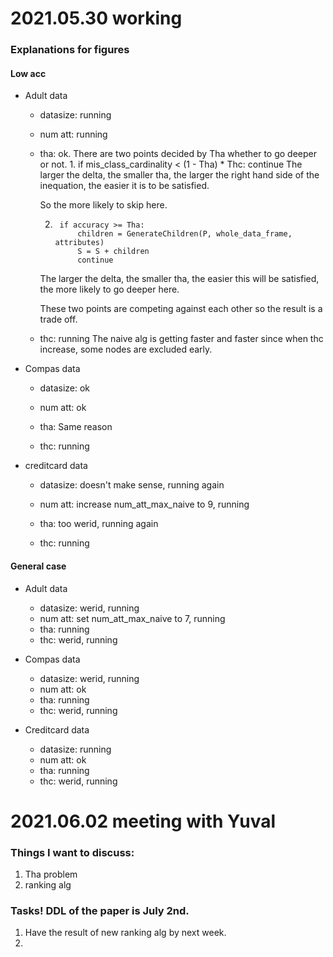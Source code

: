 # 2021.05.30 working
### Explanations for figures
#### Low acc

- Adult data
    - datasize: running
    - num att: running
    - tha: ok.
      There are two points decided by Tha whether to go deeper or not.
        1.
                if mis_class_cardinality < (1 - Tha) * Thc:
                    continue
        The larger the delta, the smaller tha, the larger the right hand side of the inequation, the easier it is to be satisfied.
      
        So the more likely to skip here.
      
        2. 
                if accuracy >= Tha:
                    children = GenerateChildren(P, whole_data_frame, attributes)
                    S = S + children
                    continue
        The larger the delta, the smaller tha, the easier this will be satisfied, the more likely to go deeper here.
      
        These two points are competing against each other so the result is a trade off.
      
    - thc: running
        The naive alg is getting faster and faster since when thc increase, some nodes are excluded early.
      
- Compas data
    - datasize: ok
    - num att: ok
    - tha: Same reason
      
    - thc: running
    
      
- creditcard data
    - datasize: doesn't make sense, running again
    - num att: increase num_att_max_naive to 9, running
    - tha: too werid, running again
      
    - thc: running
    

#### General case

- Adult data
    - datasize: werid, running
    - num att: set num_att_max_naive to 7, running
    - tha: running
    - thc: werid, running
    

- Compas data
    - datasize: werid, running
    - num att: ok
    - tha: running
    - thc: werid, running
    

- Creditcard data
    - datasize: running
    - num att: ok
    - tha: running
    - thc: werid, running
    


# 2021.06.02 meeting with Yuval

### Things I want to discuss:
1. Tha problem
2. ranking alg


### Tasks! DDL of the paper is July 2nd.
1. Have the result of new ranking alg by next week.
2. 



